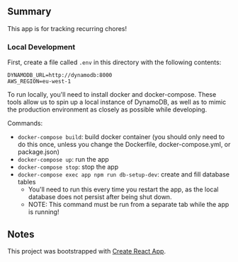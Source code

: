 ## Summary
This app is for tracking recurring chores!

### Local Development
First, create a file called `.env` in this directory with the following contents:
```
DYNAMODB_URL=http://dynamodb:8000
AWS_REGION=eu-west-1
```

To run locally, you'll need to install docker and docker-compose. These tools allow us to spin up a local instance of DynamoDB, as well as to mimic the production environment as closely as possible while developing.

Commands:
- `docker-compose build`: build docker container (you should only need to do this once, unless you change the Dockerfile, docker-compose.yml, or package.json)
- `docker-compose up`: run the app
- `docker-compose stop`: stop the app
- `docker-compose exec app npm run db-setup-dev`: create and fill database tables
    - You'll need to run this every time you restart the app, as the local database does not persist after being shut down.
    - NOTE: This command must be run from a separate tab while the app is running!

## Notes
This project was bootstrapped with [Create React App](https://github.com/facebook/create-react-app).
